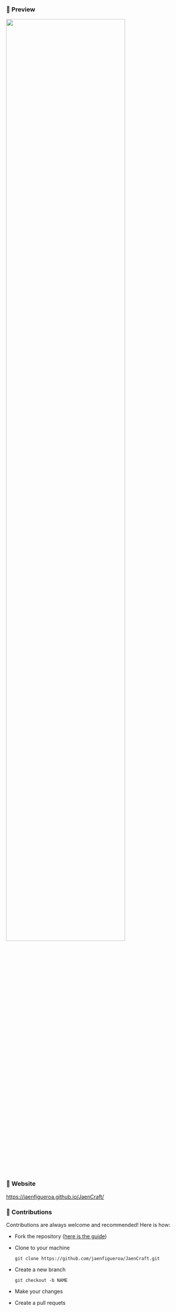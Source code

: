 ### 📌 Preview

<div >
  <img src="./assets/preview.gif" align="center" style="width: 80%" />
</div>

### 📌 Website

https://jaenfigueroa.github.io/JaenCraft/

### 📌 Contributions

Contributions are always welcome and recommended! Here is how:
- Fork the repository ([here is the guide](http://https://docs.github.com/es/get-started/quickstart/fork-a-repo "here is the guide"))
- Clone to your machine 

  `git clone https://github.com/jaenfigueroa/JaenCraft.git`
  
- Create a new branch

  `git checkout -b NAME`

- Make your changes
- Create a pull requets

